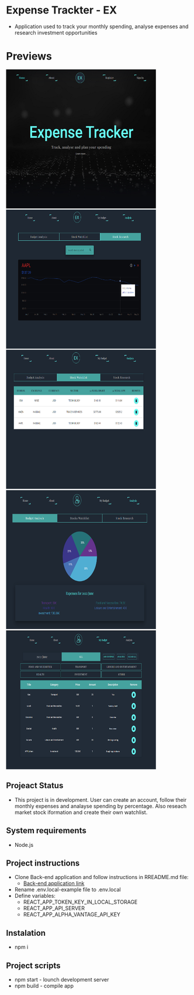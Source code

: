 # Expense Trackter - EX
  * Application used to track your monthly spending, analyse expenses and research investment opportunities

# Previews 
<img src="https://github.com/EgidijusPetrauskas/expense-tracker/blob/master/previews/homepage.png" width=410, height=380 /><img src="https://github.com/EgidijusPetrauskas/expense-tracker/blob/master/previews/research-section.png" width=410, height=380 />
<img src="https://github.com/EgidijusPetrauskas/expense-tracker/blob/master/previews/watchlist-section.png" width=410, height=380 /><img src="https://github.com/EgidijusPetrauskas/expense-tracker/blob/master/previews/analysis-analysis-section.png" width=410, height=380 />
<img src="https://github.com/EgidijusPetrauskas/expense-tracker/blob/master/previews/budget-page.png" width=410, height=380 />

## Projeact Status
  * This project is in development. User can create an account, follow their monthly expenses and analayse spending by percentage. Also reseach market stock iformation and create their own watchlist.

## System requirements
  * Node.js

## Project instructions
  * Clone Back-end application and follow instructions in RREADME.md file:
     * [Back-end application link](https://github.com/EgidijusPetrauskas/expense-tracker-server)
  * Rename .env.local-example file to .env.local
  * Define variables:
    * REACT_APP_TOKEN_KEY_IN_LOCAL_STORAGE 
    * REACT_APP_API_SERVER 
    * REACT_APP_ALPHA_VANTAGE_API_KEY 

## Instalation
  * npm i

## Project scripts
  * npm start - lounch development server
  * npm build - compile app
